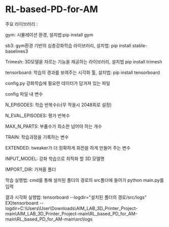 # RL-based-PD-for-AM
주요 라이브러리 :

gym: 시뮬레이션 환경, 설치법:pip install gym

sb3: gym환경 기반의 심층강화학습 라이브러리, 설치법: pip install stable-baselines3

Trimesh: 3D모델을 자르는 기능을 제공하는 라이브러리, 설치법 pip install trimesh

tensorboard: 학습의 경과를 보여주는 시각화 툴, 설치법: pip install tensorboard

config.py 강화학습에 필요한 데이터가 담겨져 있는 파일

config 파일 내 변수

N_EPISODES: 학습 반복수(너무 작을시 2048회로 설정)

N_EVAL_EPISODES: 평가 반복수

MAX_N_PARTS: 부품수가 최소한 넘어야 하는 개수

TRAIN: 학습과정을 기록하는 변수

EXTENDED: tweaker가 더 정확하게 회전을 하게 만들어 주는 변수

INPUT_MODEL: 강화 학습으로 최적화 할 3D 모델명

IMPORT_DIR: 가져올 폴더



학습 실행법: cmd를 통해 설치된 폴더의 경로의 src폴더에 들어가 python main.py를 입력

결과 시각화 실행법: tensorboard --logdir="설치된 폴더의 경로/src/logs"
		EX)tensorboard --logdir=C:\Users\User\Downloads\AIM_LAB_3D_Printer_Project-main\AIM_LAB_3D_Printer_Project-main\RL_based_PD_for_AM-main\RL_based_PD_for_AM-main\src\logs
